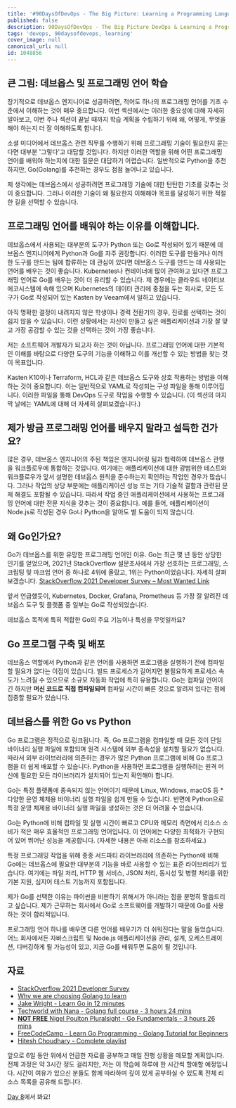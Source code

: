 ```yaml
---
title: '#90DaysOfDevOps - The Big Picture: Learning a Programming Language - Day 7'
published: false
description: 90DaysOfDevOps - The Big Picture DevOps & Learning a Programming Language
tags: 'devops, 90daysofdevops, learning'
cover_image: null
canonical_url: null
id: 1048856
---
```


## 큰 그림: 데브옵스 및 프로그래밍 언어 학습

장기적으로 데브옵스 엔지니어로 성공하려면, 적어도 하나의 프로그래밍 언어를 기초 수준에서 이해하는 것이 매우 중요합니다. 이번 섹션에서는 이러한 중요성에 대해 자세히 알아보고, 이번 주나 섹션이 끝날 때까지 학습 계획을 수립하기 위해 왜, 어떻게, 무엇을 해야 하는지 더 잘 이해하도록 합니다.

소셜 미디어에서 데브옵스 관련 직무를 수행하기 위해 프로그래밍 기술이 필요한지 묻는다면 대부분 '그렇다'고 대답할 것입니다. 하지만 이러한 역할을 위해 어떤 프로그래밍 언어를 배워야 하는지에 대한 질문은 대답하기 어렵습니다. 일반적으로 Python을 추천하지만, Go(Golang)를 추천하는 경우도 점점 늘어나고 있습니다.

제 생각에는 데브옵스에서 성공하려면 프로그래밍 기술에 대한 탄탄한 기초를 갖추는 것이 중요합니다. 그러나 이러한 기술이 왜 필요한지 이해해야 목표를 달성하기 위한 적절한 길을 선택할 수 있습니다.

## 프로그래밍 언어를 배워야 하는 이유를 이해합니다.

데브옵스에서 사용되는 대부분의 도구가 Python 또는 Go로 작성되어 있기 때문에 데브옵스 엔지니어에게 Python과 Go를 자주 권장합니다. 이러한 도구를 만들거나 이러한 도구를 만드는 팀에 합류하는 데 관심이 있다면 데브옵스 도구를 만드는 데 사용되는 언어를 배우는 것이 좋습니다. Kubernetes나 컨테이너에 많이 관여하고 있다면 프로그래밍 언어로 Go를 배우는 것이 더 유리할 수 있습니다. 제 경우에는 클라우드 네이티브 에코시스템에 속해 있으며 Kubernetes의 데이터 관리에 중점을 두는 회사로, 모든 도구가 Go로 작성되어 있는 Kasten by Veeam에서 일하고 있습니다.

아직 명확한 결정이 내려지지 않은 학생이나 경력 전환기의 경우, 진로를 선택하는 것이 쉽지 않을 수 있습니다. 이런 상황에서는 자신이 만들고 싶은 애플리케이션과 가장 잘 맞고 가장 공감할 수 있는 것을 선택하는 것이 가장 좋습니다.

저는 소프트웨어 개발자가 되고자 하는 것이 아닙니다. 프로그래밍 언어에 대한 기본적인 이해를 바탕으로 다양한 도구의 기능을 이해하고 이를 개선할 수 있는 방법을 찾는 것이 목표입니다.

Kasten K10이나 Terraform, HCL과 같은 데브옵스 도구와 상호 작용하는 방법을 이해하는 것이 중요합니다. 이는 일반적으로 YAML로 작성되는 구성 파일을 통해 이루어집니다. 이러한 파일을 통해 DevOps 도구로 작업을 수행할 수 있습니다. (이 섹션의 마지막 날에는 YAML에 대해 더 자세히 살펴보겠습니다.)

## 제가 방금 프로그래밍 언어를 배우지 말라고 설득한 건가요?

많은 경우, 데브옵스 엔지니어의 주된 책임은 엔지니어링 팀과 협력하여 데브옵스 관행을 워크플로우에 통합하는 것입니다. 여기에는 애플리케이션에 대한 광범위한 테스트와 워크플로우가 앞서 설명한 데브옵스 원칙을 준수하는지 확인하는 작업인 경우가 많습니다. 그러나 작업의 상당 부분에는 애플리케이션 성능 또는 기타 기술적 결함과 관련된 문제 해결도 포함될 수 있습니다. 따라서 작업 중인 애플리케이션에서 사용하는 프로그래밍 언어에 대한 전문 지식을 갖추는 것이 중요합니다. 예를 들어, 애플리케이션이 Node.js로 작성된 경우 Go나 Python을 알아도 별 도움이 되지 않습니다.

## 왜 Go인가요?

Go가 데브옵스를 위한 유망한 프로그래밍 언어인 이유. Go는 최근 몇 년 동안 상당한 인기를 얻었으며, 2021년 StackOverflow 설문조사에서 가장 선호하는 프로그래밍, 스크립팅 및 마크업 언어 중 하나로 4위에 올랐고, 1위는 Python이었습니다. 자세히 살펴보겠습니다. [StackOverflow 2021 Developer Survey – Most Wanted Link](https://insights.stackoverflow.com/survey/2021#section-most-loved-dreaded-and-wanted-programming-scripting-and-markup-languages)

앞서 언급했듯이, Kubernetes, Docker, Grafana, Prometheus 등 가장 잘 알려진 데브옵스 도구 및 플랫폼 중 일부는 Go로 작성되었습니다.

데브옵스 목적에 특히 적합한 Go의 주요 기능이나 특성을 무엇일까요?

## Go 프로그램 구축 및 배포

데브옵스 역할에서 Python과 같은 언어를 사용하면 프로그램을 실행하기 전에 컴파일할 필요가 없다는 이점이 있습니다. 빌드 프로세스가 길어지면 불필요하게 프로세스 속도가 느려질 수 있으므로 소규모 자동화 작업에 특히 유용합니다. Go는 컴파일 언어이긴 하지만 **머신 코드로 직접 컴파일되며** 컴파일 시간이 빠른 것으로 알려져 있다는 점에 집중할 필요가 있습니다.

## 데브옵스를 위한 Go vs Python

Go 프로그램은 정적으로 링크됩니다. 즉, Go 프로그램을 컴파일할 때 모든 것이 단일 바이너리 실행 파일에 포함되며 원격 시스템에 외부 종속성을 설치할 필요가 없습니다. 따라서 외부 라이브러리에 의존하는 경우가 많은 Python 프로그램에 비해 Go 프로그램을 더 쉽게 배포할 수 있습니다. Python을 사용하면 프로그램을 실행하려는 원격 머신에 필요한 모든 라이브러리가 설치되어 있는지 확인해야 합니다.

Go는 특정 플랫폼에 종속되지 않는 언어이기 때문에 Linux, Windows, macOS 등 \*다양한 운영 체제용 바이너리 실행 파일을 쉽게 만들 수 있습니다. 반면에 Python으로 특정 운영 체제용 바이너리 실행 파일을 생성하는 것은 더 어려울 수 있습니다.

Go는 Python에 비해 컴파일 및 실행 시간이 빠르고 CPU와 메모리 측면에서 리소스 소비가 적은 매우 효율적인 프로그래밍 언어입니다. 이 언어에는 다양한 최적화가 구현되어 있어 뛰어난 성능을 제공합니다. (자세한 내용은 아래 리소스를 참조하세요.)

특정 프로그래밍 작업을 위해 종종 서드파티 라이브러리에 의존하는 Python에 비해 Go에는 데브옵스에 필요한 대부분의 기능을 바로 사용할 수 있는 표준 라이브러리가 있습니다. 여기에는 파일 처리, HTTP 웹 서비스, JSON 처리, 동시성 및 병렬 처리를 위한 기본 지원, 심지어 테스트 기능까지 포함됩니다.

제가 Go를 선택한 이유는 파이썬을 비판하기 위해서가 아니라는 점을 분명히 말씀드리고 싶습니다. 제가 근무하는 회사에서 Go로 소프트웨어를 개발하기 때문에 Go를 사용하는 것이 합리적입니다.

프로그래밍 언어 하나를 배우면 다른 언어를 배우기가 더 쉬워진다는 말을 들었습니다. 어느 회사에서든 자바스크립트 및 Node.js 애플리케이션을 관리, 설계, 오케스트레이션, 디버깅하게 될 가능성이 있고, 지금 Go를 배워두면 도움이 될 것입니다.

## 자료

- [StackOverflow 2021 Developer Survey](https://insights.stackoverflow.com/survey/2021)
- [Why we are choosing Golang to learn](https://www.youtube.com/watch?v=7pLqIIAqZD4&t=9s)
- [Jake Wright - Learn Go in 12 minutes](https://www.youtube.com/watch?v=C8LgvuEBraI&t=312s)
- [Techworld with Nana - Golang full course - 3 hours 24 mins](https://www.youtube.com/watch?v=yyUHQIec83I)
- [**NOT FREE** Nigel Poulton Pluralsight - Go Fundamentals - 3 hours 26 mins](https://www.pluralsight.com/courses/go-fundamentals)
- [FreeCodeCamp - Learn Go Programming - Golang Tutorial for Beginners](https://www.youtube.com/watch?v=YS4e4q9oBaU&t=1025s)
- [Hitesh Choudhary - Complete playlist](https://www.youtube.com/playlist?list=PLRAV69dS1uWSR89FRQGZ6q9BR2b44Tr9N)

앞으로 6일 동안 위에서 언급한 자료를 공부하고 매일 진행 상황을 메모할 계획입니다. 전체 과정은 약 3시간 정도 걸리지만, 저는 이 학습에 하루에 한 시간씩 할애할 예정입니다. 시간이 여유가 있으신 분들도 함께 따라하며 깊이 있게 공부하실 수 있도록 전체 리소스 목록을 공유해 드립니다.

[Day 8](day08.md)에서 봐요!

